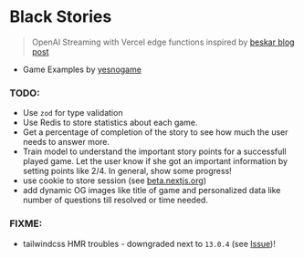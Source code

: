 # Black Stories

> OpenAI Streaming with Vercel edge functions inspired by [beskar blog post](https://www.beskar.co/blog/streaming-openai-completions-vercel-edge)

- Game Examples by [yesnogame](https://yesnogame.net/en/scary)

### TODO:

- Use `zod` for type validation
- Use Redis to store statistics about each game.
- Get a percentage of completion of the story to see how much the user needs to answer more.
- Train model to understand the important story points for a successfull played game. Let the user know if she got an important information by setting points like 2/4. In general, show some progress!
- use cookie to store session (see [beta.nextjs.org](https://beta.nextjs.org/docs/api-reference/file-conventions/route#cookies))
- add dynamic OG images like title of game and personalized data like number of questions till resolved or time needed.

### FIXME:

- tailwindcss HMR troubles - downgraded next to `13.0.4` (see [Issue](https://github.com/tailwindlabs/tailwindcss/issues/9954))!
